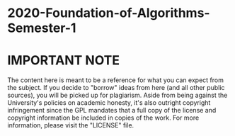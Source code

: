 # 2020-Foundation-of-Algorithms-Semester-1
# IMPORTANT NOTE

The content here is meant to be a reference for what you can expect from the subject. If you decide to "borrow"
ideas from here (and all other public sources), you will be picked up for plagiarism. Aside from being against the
University's policies on academic honesty, it's also outright copyright infringement since the GPL mandates that a
full copy of the license and copyright information be included in copies of the work. For more information, please
visit the "LICENSE" file.


